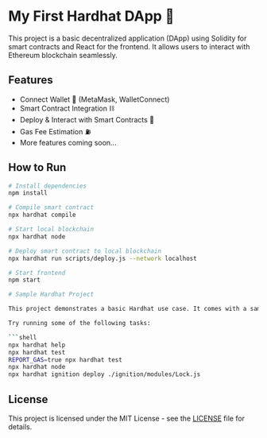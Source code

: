# My First Hardhat DApp 🚀  
This project is a basic decentralized application (DApp) using Solidity for smart contracts and React for the frontend. It allows users to interact with Ethereum blockchain seamlessly.  

## Features  
- Connect Wallet 🔗 (MetaMask, WalletConnect) 
- Smart Contract Integration ⛓️ 
- Deploy & Interact with Smart Contracts 📝 
- Gas Fee Estimation ⛽ 
- More features coming soon... 

## How to Run  
```bash
# Install dependencies
npm install  

# Compile smart contract
npx hardhat compile  

# Start local blockchain
npx hardhat node  

# Deploy smart contract to local blockchain
npx hardhat run scripts/deploy.js --network localhost  

# Start frontend
npm start  

# Sample Hardhat Project

This project demonstrates a basic Hardhat use case. It comes with a sample contract, a test for that contract, and a Hardhat Ignition module that deploys that contract.

Try running some of the following tasks:

```shell
npx hardhat help
npx hardhat test
REPORT_GAS=true npx hardhat test
npx hardhat node
npx hardhat ignition deploy ./ignition/modules/Lock.js
```
## License  
This project is licensed under the MIT License - see the [LICENSE](LICENSE) file for details.
